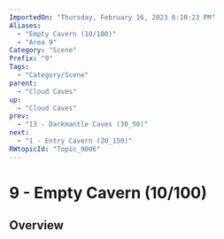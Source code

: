```yaml
---
ImportedOn: "Thursday, February 16, 2023 6:10:23 PM"
Aliases:
  - "Empty Cavern (10/100)"
  - "Area 9"
Category: "Scene"
Prefix: "9"
Tags:
  - "Category/Scene"
parent:
  - "Cloud Caves"
up:
  - "Cloud Caves"
prev:
  - "13 - Darkmantle Caves (30_50)"
next:
  - "1 - Entry Cavern (20_150)"
RWtopicId: "Topic_9006"
---
```

# 9 - Empty Cavern (10/100)
## Overview
